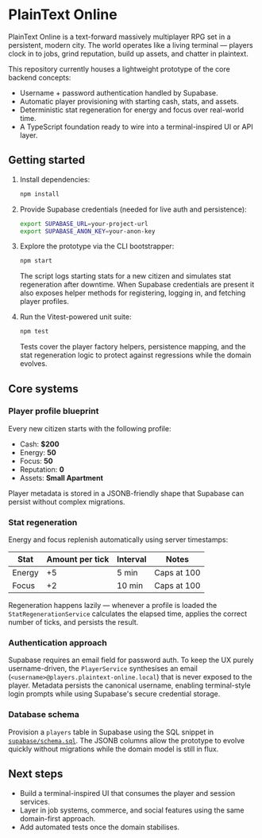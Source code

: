 # PlainText Online

PlainText Online is a text-forward massively multiplayer RPG set in a persistent, modern city. The world operates like a living terminal — players clock in to jobs, grind reputation, build up assets, and chatter in plaintext.

This repository currently houses a lightweight prototype of the core backend concepts:

- Username + password authentication handled by Supabase.
- Automatic player provisioning with starting cash, stats, and assets.
- Deterministic stat regeneration for energy and focus over real-world time.
- A TypeScript foundation ready to wire into a terminal-inspired UI or API layer.

## Getting started

1. Install dependencies:

   ```bash
   npm install
   ```

2. Provide Supabase credentials (needed for live auth and persistence):

   ```bash
   export SUPABASE_URL=your-project-url
   export SUPABASE_ANON_KEY=your-anon-key
   ```

3. Explore the prototype via the CLI bootstrapper:

   ```bash
   npm start
   ```

   The script logs starting stats for a new citizen and simulates stat regeneration after downtime. When Supabase credentials are present it also exposes helper methods for registering, logging in, and fetching player profiles.

4. Run the Vitest-powered unit suite:

   ```bash
   npm test
   ```

   Tests cover the player factory helpers, persistence mapping, and the stat regeneration logic to protect against regressions while the domain evolves.

## Core systems

### Player profile blueprint

Every new citizen starts with the following profile:

- Cash: **$200**
- Energy: **50**
- Focus: **50**
- Reputation: **0**
- Assets: **Small Apartment**

Player metadata is stored in a JSONB-friendly shape that Supabase can persist without complex migrations.

### Stat regeneration

Energy and focus replenish automatically using server timestamps:

| Stat   | Amount per tick | Interval | Notes                     |
| ------ | ---------------- | -------- | ------------------------- |
| Energy | +5               | 5 min    | Caps at 100               |
| Focus  | +2               | 10 min   | Caps at 100               |

Regeneration happens lazily — whenever a profile is loaded the `StatRegenerationService` calculates the elapsed time, applies the correct number of ticks, and persists the result.

### Authentication approach

Supabase requires an email field for password auth. To keep the UX purely username-driven, the `PlayerService` synthesises an email (`<username>@players.plaintext-online.local`) that is never exposed to the player. Metadata persists the canonical username, enabling terminal-style login prompts while using Supabase's secure credential storage.

### Database schema

Provision a `players` table in Supabase using the SQL snippet in [`supabase/schema.sql`](supabase/schema.sql). The JSONB columns allow the prototype to evolve quickly without migrations while the domain model is still in flux.

## Next steps

- Build a terminal-inspired UI that consumes the player and session services.
- Layer in job systems, commerce, and social features using the same domain-first approach.
- Add automated tests once the domain stabilises.
